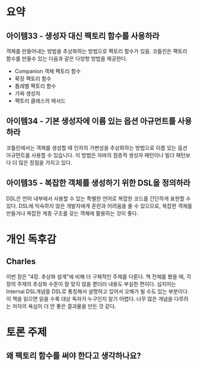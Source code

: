 # 요약
## 아이템33 - 생성자 대신 팩토리 함수를 사용하라
 객체를 만들어내는 방법을 추상화하는 방법으로 팩토리 함수가 있음. 코틀린은 팩토리 
함수를 만들수 있는 다음과 같은 다양항 방법을 제공한다.
- Companion 객체 팩토리 함수
- 확장 팩토리 함수
- 톱레벨 팩토리 함수
- 가짜 생성자
- 팩토리 클래스의 메서드

## 아이템34 - 기본 생성자에 이름 있는 옵션 아규먼트를 사용하라
 코틀린에서는 객체를 생성할 때 인자의 가변성을 추상화하는 방법으로 이름 있는 옵션
아규먼트를 사용할 수 있습니다. 이 방법은 자바의 점층적 생성자 패턴이나 빌더 패턴보다
더 많은 장점을 가지고 있다.

## 아이템35 - 복잡한 객체를 생성하기 위한 DSL을 정의하라
 DSL은 언어 내부에서 사용할 수 있는 특별한 언어로 복잡한 코드를 간단하게 표현할 수
있다. DSL에 익숙하지 않은 개발자에게 혼란과 어려움을 줄 수 있으므로, 복잡한 객체를
만들거나 복잡한 계층 구조를 갖는 객체에 활용하는 것이 좋다.

# 개인 독후감
## Charles
 이번 장은 "4장. 추상화 설계"에 비해 더 구체적인 주제를 다룬다. 책 전체를 봤을 때,
각 장의 주제의 추상화 수준이 잘 맞지 않을 뿐더러 내용도 부실한 편이다. 심지어는 
Internal DSL개념을 DSL로 통칭해서 설명하고 있어서 오해가 될 수도 있는 부분이다. 이
책을 읽으면 읽을 수록 대상 독자가 누구인지 알기 어렵다. 너무 많은 개념을 다루려는
저자의 욕심이 더 안 좋은 결과물을 만든 것 같다.

# 토론 주제 
## 왜 팩토리 함수를 써야 한다고 생각하나요?
